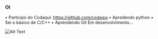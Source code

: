 ### Oi
• Participo do Codaqui: https://github.com/codaqui
• Apredendo python
• Sei o básico de C/C++
• Aprendendo Git
Em desenvolvimento...

![Alt Text](https://media.giphy.com/media/m2Q7FEc0bEr4I/giphy.gif)
